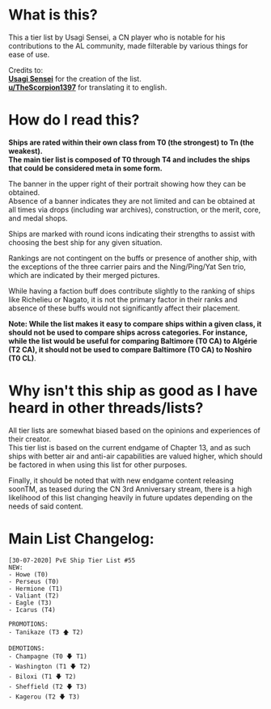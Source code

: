 # What is this?
This a tier list by Usagi Sensei, a CN player who is notable for his contributions to the AL community, made filterable by various things for ease of use.  

Credits to:  
**[Usagi Sensei](https://space.bilibili.com/24889090)** for the creation of the list.  
**[u/TheScorpion1397](https://www.reddit.com/user/TheScorpion1397/)** for translating it to english.  


# How do I read this?
**Ships are rated within their own class from T0 (the strongest) to Tn (the weakest).  
The main tier list is composed of T0 through T4 and includes the ships that could be considered meta in some form.**  

The banner in the upper right of their portrait showing how they can be obtained.  
Absence of a banner indicates they are not limited and can be obtained at all times via drops (including war archives), construction, or the merit, core, and medal shops.  

Ships are marked with round icons indicating their strengths to assist with choosing the best ship for any given situation.  

Rankings are not contingent on the buffs or presence of another ship, with the exceptions of the three carrier pairs and the Ning/Ping/Yat Sen trio, which are indicated by their merged pictures.  

While having a faction buff does contribute slightly to the ranking of ships like Richelieu or Nagato, it is not the primary factor in their ranks and absence of these buffs would not significantly affect their placement.  

**Note: While the list makes it easy to compare ships within a given class, it should not be used to compare ships across categories. For instance, while the list would be useful for comparing Baltimore (T0 CA) to Algérie (T2 CA), it should not be used to compare Baltimore (T0 CA) to Noshiro (T0 CL)**.  

# Why isn't this ship as good as I have heard in other threads/lists?  
All tier lists are somewhat biased based on the opinions and experiences of their creator.  
This tier list is based on the current endgame of Chapter 13, and as such ships with better air and anti-air capabilities are valued higher, which should be factored in when using this list for other purposes.  

Finally, it should be noted that with new endgame content releasing soonTM, as teased during the CN 3rd Anniversary stream, there is a high likelihood of this list changing heavily in future updates depending on the needs of said content.

# Main List Changelog:
```
[30-07-2020] PvE Ship Tier List #55
NEW:
- Howe (T0)  
- Perseus (T0)  
- Hermione (T1)  
- Valiant (T2)    
- Eagle (T3)  
- Icarus (T4)  

PROMOTIONS:
- Tanikaze (T3 🡅 T2)  

DEMOTIONS:
- Champagne (T0 🡇 T1)  
- Washington (T1 🡇 T2)  
- Biloxi (T1 🡇 T2)  
- Sheffield (T2 🡇 T3)  
- Kagerou (T2 🡇 T3)  
```
